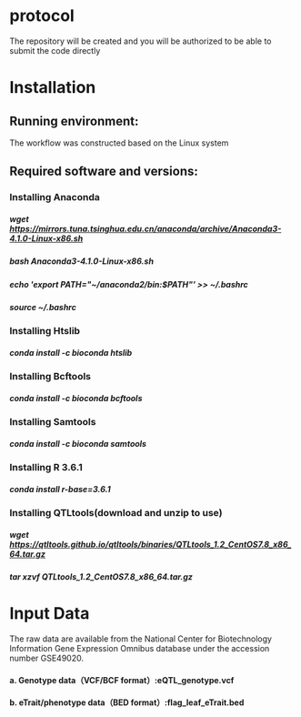 # protocol
The repository will be created and you will be authorized to be able to submit the code directly
# Installation
## Running environment:
The workflow was constructed based on the Linux system
## Required software and versions:
### Installing Anaconda 
##### wget https://mirrors.tuna.tsinghua.edu.cn/anaconda/archive/Anaconda3-4.1.0-Linux-x86.sh
##### bash Anaconda3-4.1.0-Linux-x86.sh
##### echo 'export PATH="~/anaconda2/bin:$PATH"' >> ~/.bashrc
##### source ~/.bashrc
### Installing Htslib
##### conda install -c bioconda htslib
### Installing Bcftools
##### conda install -c bioconda bcftools
### Installing Samtools
##### conda install -c bioconda samtools 
### Installing R 3.6.1
##### conda install r-base=3.6.1
### Installing QTLtools(download and unzip to use)
##### wget https://qtltools.github.io/qtltools/binaries/QTLtools_1.2_CentOS7.8_x86_64.tar.gz
##### tar xzvf QTLtools_1.2_CentOS7.8_x86_64.tar.gz
# Input Data
The raw data are available from the National Center for Biotechnology Information Gene Expression Omnibus database under the accession number GSE49020.
#### a.	Genotype data（VCF/BCF format）:eQTL_genotype.vcf
#### b.	eTrait/phenotype data（BED format）:flag_leaf_eTrait.bed
